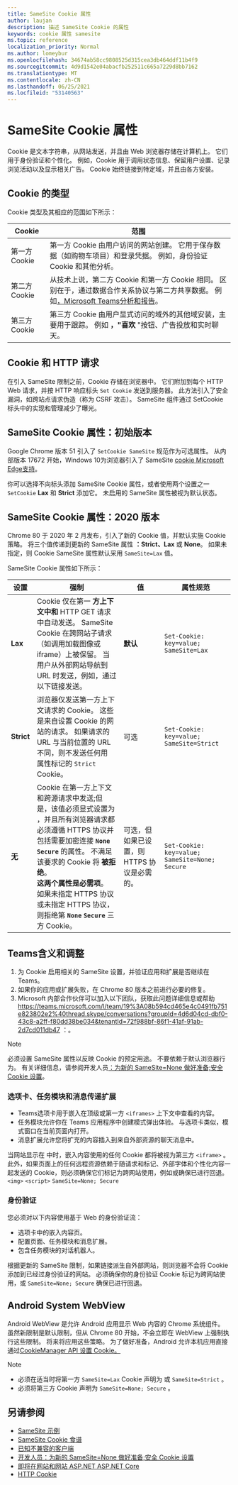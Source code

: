 ```yaml
---
title: SameSite Cookie 属性
author: laujan
description: 描述 SameSite Cookie 的属性
keywords: cookie 属性 samesite
ms.topic: reference
localization_priority: Normal
ms.author: lomeybur
ms.openlocfilehash: 34674ab58cc9808525d315cea3db464ddf11b4f9
ms.sourcegitcommit: 4d9d1542e04abacfb252511c665a7229d8bb7162
ms.translationtype: MT
ms.contentlocale: zh-CN
ms.lasthandoff: 06/25/2021
ms.locfileid: "53140563"
---
```

# <a name="samesite-cookie-attribute"></a>SameSite Cookie 属性 

Cookie 是文本字符串，从网站发送，并且由 Web 浏览器存储在计算机上。 它们用于身份验证和个性化。 例如，Cookie 用于调用状态信息、保留用户设置、记录浏览活动以及显示相关广告。 Cookie 始终链接到特定域，并且由各方安装。 

## <a name="types-of-cookies"></a>Cookie 的类型

Cookie 类型及其相应的范围如下所示：

|Cookie|范围|
| ------ | ------ |
|第一方 Cookie|第一方 Cookie 由用户访问的网站创建。 它用于保存数据（如购物车项目）和登录凭据。 例如，身份验证 Cookie 和其他分析。|
|第二方 Cookie|从技术上说，第二方 Cookie 和第一方 Cookie 相同。 区别在于，通过数据合作关系协议与第二方共享数据。 例如[，Microsoft Teams分析和报告](/microsoftteams/teams-analytics-and-reports/teams-reporting-reference)。 |
|第三方 Cookie|第三方 Cookie 由用户显式访问的域外的其他域安装，主要用于跟踪。 例如 **，"喜欢** "按钮、广告投放和实时聊天。|

## <a name="cookies-and-http-requests"></a>Cookie 和 HTTP 请求

在引入 SameSite 限制之前，Cookie 存储在浏览器中。 它们附加到每个 HTTP Web 请求，并按 HTTP 响应标头 `Set Cookie` 发送到服务器。 此方法引入了安全漏洞，如跨站点请求伪造（称为 CSRF 攻击）。 SameSite 组件通过 SetCookie 标头中的实现和管理减少了曝光。

## <a name="samesite-cookie-attribute-initial-release"></a>SameSite Cookie 属性：初始版本

Google Chrome 版本 51 引入了 `SetCookie SameSite` 规范作为可选属性。 从内部版本 17672 开始，Windows 10为浏览器引入了 SameSite [cookie Microsoft Edge支持](https://blogs.windows.com/msedgedev/2018/05/17/samesite-cookies-microsoft-edge-internet-explorer/)。

你可以选择不向标头添加 SameSite Cookie 属性，或者使用两个设置之一 `SetCookie` **Lax** 和 **Strict** 添加它。 未启用的 SameSite 属性被视为默认状态。

## <a name="samesite-cookie-attribute-2020-release"></a>SameSite Cookie 属性：2020 版本

Chrome 80 于 2020 年 2 月发布，引入了新的 Cookie 值，并默认实施 Cookie 策略。 将三个值传递到更新的 SameSite 属性 **：Strict、Lax** 或 **None**。  如果未指定，则 Cookie SameSite 属性默认采用 `SameSite=Lax` 值。    
 
SameSite Cookie 属性如下所示：

|设置 | 强制 | 值 |属性规范 |
| -------- | ----------- | --------|--------|
| **Lax**  | Cookie 仅在第一 **方上下文中和** HTTP GET 请求中自动发送。 SameSite Cookie 在跨网站子请求（如调用加载图像或 iframe）上被保留。 当用户从外部网站导航到 URL 时发送，例如，通过以下链接发送。| **默认** |`Set-Cookie: key=value; SameSite=Lax`|
| **Strict** |浏览器仅发送第一方上下文请求的 Cookie。 这些是来自设置 Cookie 的网站的请求。 如果请求的 URL 与当前位置的 URL 不同，则不发送任何用 属性标记的 `Strict` Cookie。| 可选 |`Set-Cookie: key=value; SameSite=Strict`|
| **无** | Cookie 在第一方上下文和跨源请求中发送;但是，该值必须显式设置为 ，并且所有浏览器请求都必须遵循 HTTPS 协议并包括需要加密连接 **`None`**  **`Secure`** 的属性。 不满足该要求的 Cookie 将 **被拒绝**。 <br/>**这两个属性是必需项**。 如果未指定 HTTPS 协议或未指定 HTTPS 协议，则拒绝第  **`None`** **`Secure`**  三方 Cookie。| 可选，但如果已设置，则 HTTPS 协议是必需的。 |`Set-Cookie: key=value; SameSite=None; Secure` |

## <a name="teams-implications-and-adjustments"></a>Teams含义和调整

1. 为 Cookie 启用相关的 SameSite 设置，并验证应用和扩展是否继续在 Teams。
1. 如果你的应用或扩展失败，在 Chrome 80 版本之前进行必要的修复。
1. Microsoft 内部合作伙伴可以加入以下团队，获取此问题详细信息或帮助 <https://teams.microsoft.com/l/team/19%3A08b594cd465e4c0491fb751e823802e2%40thread.skype/conversations?groupId=4d6d04cd-dbf0-43c8-a2ff-f80dd38be034&tenantId=72f988bf-86f1-41af-91ab-2d7cd011db47> ：。

> [!NOTE]
> 必须设置 SameSite 属性以反映 Cookie 的预定用途。 不要依赖于默认浏览器行为。 有关详细信息，请参阅开发人员[：为新的 SameSite=None 做好准备;安全 Cookie 设置](https://blog.chromium.org/2019/10/developers-get-ready-for-new.html)。

### <a name="tabs-task-modules-and-messaging-extensions"></a>选项卡、任务模块和消息传递扩展

* Teams选项卡用于嵌入在顶级或第一方 `<iframes>` 上下文中查看的内容。
* 任务模块允许你在 Teams 应用程序中创建模式弹出体验。 与选项卡类似，模式窗口在当前页面内打开。
* 消息扩展允许您将扩充的内容插入到来自外部资源的聊天消息中。

当网站显示在 中时，嵌入内容使用的任何 Cookie 都将被视为第三方 `<iframe>` 。 此外，如果页面上的任何远程资源依赖于随请求和标记、外部字体和个性化内容一起发送的 Cookie，则必须确保它们标记为跨网站使用，例如或确保已进行回退。 `<img>` `<script>` `SameSite=None; Secure`

### <a name="authentication"></a>身份验证

您必须对以下内容使用基于 Web 的身份验证流：

* 选项卡中的嵌入内容页。
* 配置页面、任务模块和消息扩展。
* 包含任务模块的对话机器人。

根据更新的 SameSite 限制，如果链接派生自外部网站，则浏览器不会将 Cookie 添加到已经过身份验证的网站。 必须确保你的身份验证 Cookie 标记为跨网站使用，或 `SameSite=None; Secure` 确保已进行回退。

## <a name="android-system-webview"></a>Android System WebView

Android WebView 是允许 Android 应用显示 Web 内容的 Chrome 系统组件。 虽然新限制是默认限制，但从 Chrome 80 开始，不会立即在 WebView 上强制执行这些限制。 将来将应用这些策略。 为了做好准备，Android 允许本机应用直接通过[CookieManager API 设置 Cookie。](https://developer.android.com/reference/android/webkit/CookieManager)

> [!NOTE]     
> * 必须在适当时将第一方 `SameSite=Lax` Cookie 声明为 或 `SameSite=Strict` 。      
> * 必须将第三方 Cookie 声明为 `SameSite=None; Secure` 。   

## <a name="see-also"></a>另请参阅

* [SameSite 示例](https://github.com/GoogleChromeLabs/samesite-examples)
* [SameSite Cookie 食谱](https://web.dev/samesite-cookie-recipes/)
* [已知不兼容的客户端]( https://www.chromium.org/updates/same-site/incompatible-clients)
* [开发人员：为新的 SameSite=None 做好准备;安全 Cookie 设置](https://blog.chromium.org/2019/10/developers-get-ready-for-new.html)
* [即将在网站和网站 ASP.NET ASP.NET Core](https://devblogs.microsoft.com/aspnet/upcoming-samesite-cookie-changes-in-asp-net-and-asp-net-core/)
* [HTTP Cookie](https://developer.mozilla.org/docs/Web/HTTP/Cookies)
